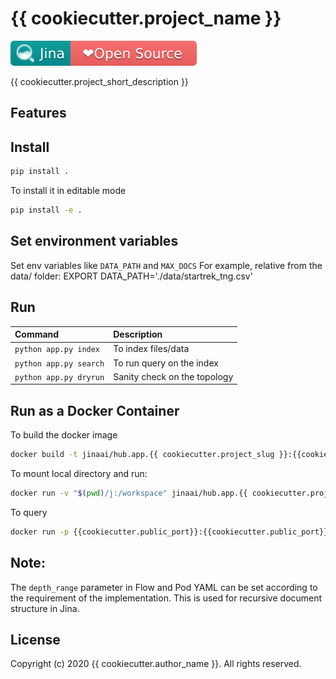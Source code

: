 # {{ cookiecutter.project_name }}

[![Jina](https://github.com/jina-ai/jina/blob/master/.github/badges/jina-badge.svg?raw=true  "We fully commit to open-source")](https://get.jina.ai)

{{ cookiecutter.project_short_description }}

## Features

## Install

```bash
pip install .
```

To install it in editable mode

```bash
pip install -e .
```
## Set environment variables

Set env variables like ```DATA_PATH``` and ```MAX_DOCS```
For example, relative from the data/ folder:
EXPORT DATA_PATH='./data/startrek_tng.csv'

## Run

| Command                  | Description                  |
| :---                     | :---                         |
| ``python app.py index``  | To index files/data          |
| ``python app.py search`` | To run query on the index    |
| ``python app.py dryrun`` | Sanity check on the topology |

## Run as a Docker Container

To build the docker image
```bash
docker build -t jinaai/hub.app.{{ cookiecutter.project_slug }}:{{cookiecutter.version}} .
```

To mount local directory and run:
```bash
docker run -v "$(pwd)/j:/workspace" jinaai/hub.app.{{ cookiecutter.project_slug }}:{{cookiecutter.version}}
``` 

To query
```bash
docker run -p {{cookiecutter.public_port}}:{{cookiecutter.public_port}} -e "JINA_PORT=65481" jinaai/hub.app.{{ cookiecutter.project_slug }}:{{cookiecutter.version}} search
```
## Note:
The ```depth_range``` parameter in Flow and Pod YAML can be set according to the requirement of the implementation. This is used for recursive document structure in Jina.

## License

Copyright (c) 2020 {{ cookiecutter.author_name }}. All rights reserved.


